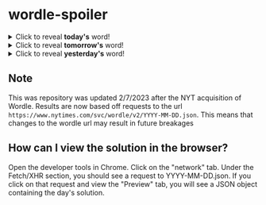 # wordle-spoiler

<details>
  <summary>Click to reveal <b>today's</b> word!</summary>
  <br>
  <b> paint </b>
</details>

<details>
  <summary>Click to reveal <b>tomorrow's</b> word!</summary>
  <br>
  <b> edict </b>
</details>

<details>
  <summary>Click to reveal <b>yesterday's</b> word!</summary>
  <br>
  <b> scent </b>
</details>

## Note
This was repository was updated 2/7/2023 after the NYT acquisition of Wordle. Results are now based off requests to the url `https://www.nytimes.com/svc/wordle/v2/YYYY-MM-DD.json`. This means that changes to the wordle url may result in future breakages

## How can I view the solution in the browser?
Open the developer tools in Chrome. Click on the "network" tab. Under the Fetch/XHR section, you should see a request to YYYY-MM-DD.json. If you click on that request and view the "Preview" tab, you will see a JSON object containing the day's solution.